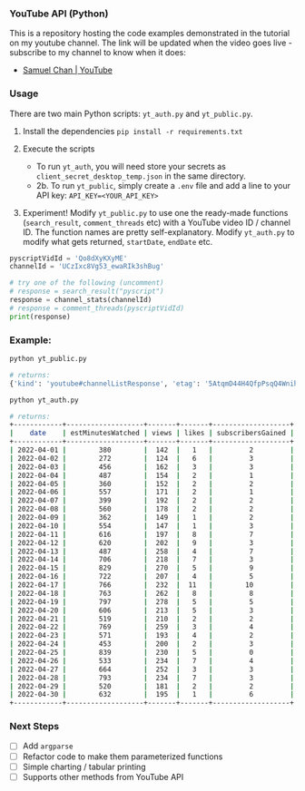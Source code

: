 ### YouTube API (Python)
This is a repository hosting the code examples demonstrated in the tutorial on my youtube channel. The link will be updated when the video goes live - subscribe to my channel to know when it does:
- [Samuel Chan | YouTube](https://www.youtube.com/samuelchan)

### Usage
There are two main Python scripts: `yt_auth.py` and `yt_public.py`. 

1. Install the dependencies `pip install -r requirements.txt`

1. Execute the scripts
    - To run `yt_auth`, you will need store your secrets as `client_secret_desktop_temp.json` in the same directory. 
    - 2b. To run `yt_public`, simply create a `.env` file and add a line to your API key: `API_KEY=<YOUR_API_KEY>`

1. Experiment! Modify `yt_public.py` to use one the ready-made functions (`search_result`, `comment_threads` etc) with a YouTube video ID / channel ID. The function names are pretty self-explanatory. Modify `yt_auth.py` to modify what gets returned, `startDate`, `endDate` etc. 

```python
pyscriptVidId = 'Qo8dXyKXyME'
channelId = 'UCzIxc8Vg53_ewaRIk3shBug'

# try one of the following (uncomment) 
# response = search_result("pyscript")
response = channel_stats(channelId) 
# response = comment_threads(pyscriptVidId)
print(response)
```

### Example:
```bash
python yt_public.py

# returns:
{'kind': 'youtube#channelListResponse', 'etag': '5AtqmD44H4QfpPsqQ4Wnihwsngc', 'pageInfo': {'totalResults': 1, 'resultsPerPage': 5}, 'items': [{'kind': 'youtube#channel', 'etag': 'GB2ykHK9DVB-53aKbVA6YAUXNkE', 'id': 'UCzIxc8Vg53_ewaRIk3shBug', 'statistics': {'viewCount': '57498', 'subscriberCount': '961', 'hiddenSubscriberCount': False, 'videoCount': '59'}}]}
```

```bash
python yt_auth.py

# returns:
+------------+-------------------+-------+-------+-------------------+
|    date    | estMinutesWatched | views | likes | subscribersGained |
+------------+-------------------+-------+-------+-------------------+
| 2022-04-01 |        380        |  142  |   1   |         2         |
| 2022-04-02 |        272        |  124  |   6   |         3         |
| 2022-04-03 |        456        |  162  |   3   |         3         |
| 2022-04-04 |        487        |  154  |   2   |         1         |
| 2022-04-05 |        360        |  152  |   2   |         2         |
| 2022-04-06 |        557        |  171  |   2   |         1         |
| 2022-04-07 |        399        |  192  |   2   |         2         |
| 2022-04-08 |        560        |  178  |   2   |         2         |
| 2022-04-09 |        362        |  149  |   1   |         2         |
| 2022-04-10 |        554        |  147  |   1   |         3         |
| 2022-04-11 |        616        |  197  |   8   |         7         |
| 2022-04-12 |        620        |  202  |   9   |         3         |
| 2022-04-13 |        487        |  258  |   4   |         7         |
| 2022-04-14 |        706        |  218  |   7   |         3         |
| 2022-04-15 |        829        |  270  |   5   |         9         |
| 2022-04-16 |        722        |  207  |   4   |         5         |
| 2022-04-17 |        766        |  232  |  11   |        10         |
| 2022-04-18 |        763        |  262  |   8   |         8         |
| 2022-04-19 |        797        |  278  |   5   |         5         |
| 2022-04-20 |        606        |  213  |   5   |         3         |
| 2022-04-21 |        519        |  210  |   2   |         2         |
| 2022-04-22 |        769        |  259  |   3   |         4         |
| 2022-04-23 |        571        |  193  |   4   |         2         |
| 2022-04-24 |        453        |  200  |   2   |         3         |
| 2022-04-25 |        839        |  230  |   5   |         0         |
| 2022-04-26 |        533        |  234  |   7   |         4         |
| 2022-04-27 |        664        |  252  |   3   |         3         |
| 2022-04-28 |        793        |  234  |   7   |         3         |
| 2022-04-29 |        520        |  181  |   2   |         2         |
| 2022-04-30 |        632        |  195  |   1   |         6         |
+------------+-------------------+-------+-------+-------------------+
```

### Next Steps
- [ ] Add `argparse`
- [ ] Refactor code to make them parameterized functions
- [ ] Simple charting / tabular printing
- [ ] Supports other methods from YouTube API